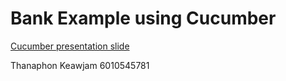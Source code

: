 # Bank Example using Cucumber

[Cucumber presentation slide](https://github.com/ladyusa/cucumber-atm/blob/master/cucumber.pdf)

Thanaphon Keawjam 6010545781
